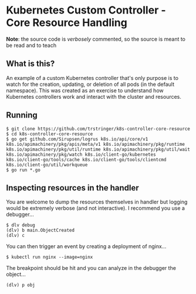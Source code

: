 # Kubernetes Custom Controller - Core Resource Handling

**Note**: the source code is _verbosely_ commented, so the source is meant to be read and to teach

## What is this?

An example of a custom Kubernetes controller that's only purpose is to watch for the creation, updating, or deletion of all pods (in the default namespace). This was created as an exercise to understand how Kubernetes controllers work and interact with the cluster and resources.

## Running

```
$ git clone https://github.com/trstringer/k8s-controller-core-resource
$ cd k8s-controller-core-resource
$ go get github.com/Sirupsen/logrus k8s.io/api/core/v1 k8s.io/apimachinery/pkg/apis/meta/v1 k8s.io/apimachinery/pkg/runtime k8s.io/apimachinery/pkg/util/runtime k8s.io/apimachinery/pkg/util/wait k8s.io/apimachinery/pkg/watch k8s.io/client-go/kubernetes k8s.io/client-go/tools/cache k8s.io/client-go/tools/clientcmd k8s.io/client-go/util/workqueue
$ go run *.go
```

## Inspecting resources in the handler

You are welcome to dump the resources themselves in handler but logging would be extremely verbose (and not interactive). I recommend you use a debugger...

```
$ dlv debug
(dlv) b main.ObjectCreated
(dlv) c
```

You can then trigger an event by creating a deployment of nginx...

```
$ kubectl run nginx --image=nginx
```

The breakpoint should be hit and you can analyze in the debugger the object...

```
(dlv) p obj
```
